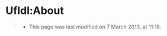 Ufldl:About
===========

<!-- Jump to: [navigation](#column-one), [search](#searchInput) -->
> * This page was last modified on 7 March 2013, at 11:18.

